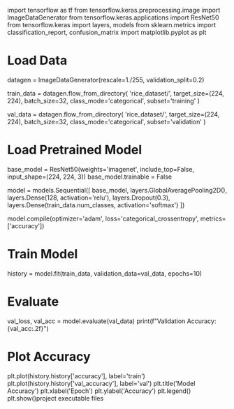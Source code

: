 import tensorflow as tf
from tensorflow.keras.preprocessing.image import ImageDataGenerator
from tensorflow.keras.applications import ResNet50
from tensorflow.keras import layers, models
from sklearn.metrics import classification_report, confusion_matrix
import matplotlib.pyplot as plt

# Load Data
datagen = ImageDataGenerator(rescale=1./255, validation_split=0.2)

train_data = datagen.flow_from_directory(
    'rice_dataset/',
    target_size=(224, 224),
    batch_size=32,
    class_mode='categorical',
    subset='training'
)

val_data = datagen.flow_from_directory(
    'rice_dataset/',
    target_size=(224, 224),
    batch_size=32,
    class_mode='categorical',
    subset='validation'
)

# Load Pretrained Model
base_model = ResNet50(weights='imagenet', include_top=False, input_shape=(224, 224, 3))
base_model.trainable = False

model = models.Sequential([
    base_model,
    layers.GlobalAveragePooling2D(),
    layers.Dense(128, activation='relu'),
    layers.Dropout(0.3),
    layers.Dense(train_data.num_classes, activation='softmax')
])

model.compile(optimizer='adam', loss='categorical_crossentropy', metrics=['accuracy'])

# Train Model
history = model.fit(train_data, validation_data=val_data, epochs=10)

# Evaluate
val_loss, val_acc = model.evaluate(val_data)
print(f"Validation Accuracy: {val_acc:.2f}")

# Plot Accuracy
plt.plot(history.history['accuracy'], label='train')
plt.plot(history.history['val_accuracy'], label='val')
plt.title('Model Accuracy')
plt.xlabel('Epoch')
plt.ylabel('Accuracy')
plt.legend()
plt.show()project executable files
